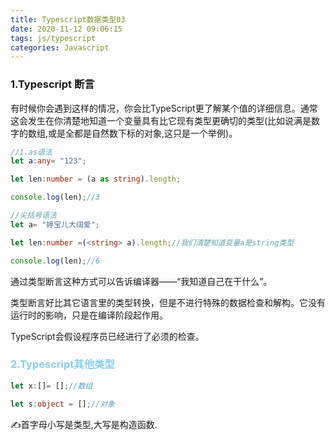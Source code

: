 ```yaml
---
title: Typescript数据类型03
date: 2020-11-12 09:06:15
tags: js/typescript
categories: Javascript
---
```


### 1.Typescript 断言

有时候你会遇到这样的情况，你会比TypeScript更了解某个值的详细信息。通常这会发生在你清楚地知道一个变量具有比它现有类型更确切的类型(比如说满是数字的数组,或是全都是自然数下标的对象,这只是一个举例)。

<!-- more -->

```typescript
//1.as语法
let a:any= "123";

let len:number = (a as string).length;

console.log(len);//3

//尖括号语法
let a= "婷宝儿大阔爱";

let len:number =(<string> a).length;//我们清楚知道变量a是string类型

console.log(len);//6
```

通过类型断言这种方式可以告诉编译器——“我知道自己在干什么”。

类型断言好比其它语言里的类型转换，但是不进行特殊的数据检查和解构。它没有运行时的影响，只是在编译阶段起作用。

TypeScript会假设程序员已经进行了必须的检查。

### <font style="color:skyblue;">2.Typescript其他类型 </font>

```typescript
let x:[]= [];//数组

let s:object = [];//对象

```

✍首字母小写是类型,大写是构造函数.

